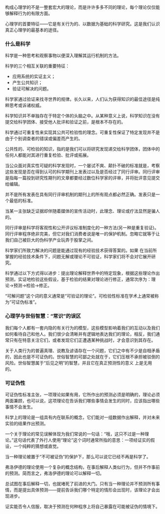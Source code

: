 构成心理学的不是一整套宏大的理论，而是许许多多不同的理论，每个理论仅仅能够解释行为的有限方面。

心理学的首要特征——它是有关行为的、以数据为基础的科学研究。这是我们认识真正心理学的最基本的途径。

### 什么是科学

科学是一种思考和观察事物以便深入理解其运行机制的方法。

科学的三个相互关联的重要特征：

* 应用系统的实证主义；
* 产生公共知识；
* 验证可解决的问题。

科学家通过验证来找寻世界的规律。长久以来，人们认为获得知识的最佳途径是纯粹思考或诉诸权威。

科学知识并不单独存在于特定个体的头脑之中。从某种意义上说，科学知识在没有提交给科学团体、接受他人批评和验证之前，是根本不存在的。

科学通过可重复性来实现其公共可检验性的理念。可重复性保证了特定发现并不是由于个别调查者的错误或偏差而产生的。

公共性的、可检验的知识，指的是我们可以将研究发现递交给科学团体，团体中的任何人都能对其进行重复检验、批评或拓展。

当公众面对真实性可疑的科学发现时，一个屡试不爽、颠扑不破的标准就是，考察这些发现是否在得到认可的科学期刊上发表过以及是否经过了同行评审。同行评审是指每一篇投到研究性期刊的文章都要经过数位科学家的评审，并将批评意见提交给编辑。

并不是所有发表在具有同行评审机制的期刊上的所有观点都必然正确。发表只是一个最低的标准。

当某一主张缺乏证据却伴随着媒体的宣传活动时，此理念、理论或疗法显然是骗人的。

同行评审是科学将客观性和公开评议标准制度化的一种方法(另一种是重复验证)。同行评审程序绝非完美，但它对我们消费者说是唯一的保护机制。忽略它就等于让我们自己被巨大的伪科学产业玩弄于股掌之间。

科学家们所致力解决的问题是能通过现有的经验技术获得答案的。如果 在当前所掌握的经验技术条件下，问题无解或理论不可验证，科学家们将不会对它展开研究。

科学通过以下方式得以进步：提出理论解释世界中的特定现象，根据这些理论作出预测，实证地检验这些假设，基于检验的结果对理论进行修正，通常次序为：理论->预测->检验->修正。

“可解问题”这个词的意义通常是“可验证的理论”。可检验性标准在学术上通常被称为“可证伪标准”。

### 心理学与世俗智慧：“常识”的误区

我们每个人都有一套内隐的有关行为的模型，这些模型影响着我们的互动以及我们如何看待自己和他人。我们很少会清晰并有逻辑地表达我们的理论，相反，我们通常只有在特意关注它们，或者发现它们正遭遇某种挑战时，才会意识到其存在。

关于人类行为的普遍真理、说教及谚语存在一个问题，它们之中有不少是自相矛盾的，因此也是不可证伪的。世俗智慧的可鄙之处就在于，它们压根不承担被驳倒的风险。世俗智慧属于“后见之明”的智慧，并且它在真正预测性的意义 上是无用的。

### 可证伪性

可证伪性标准主张，一项理论如果有用，它所作出的预测必须是明确的，理论必须两面兼顾，也可以说，这项理论在告诉我们哪些事情会发生的同时，应该指出哪些事情不会发生。

科学上的理论是一组具有内在联系的概念，它们能对一组数据作出解释，并对未来实验的结果作出预测。

一个关于理论的常见误解体现为我们常说的一句话：“哦，这只不过是一种理论。”这句话代表了外行人使用“理论”这个词时通常所指的意思：一项经证实的假设，一个纯粹的猜想或直觉。

当一种理论被置于“不可被证伪”的保护下，那么可以说它已经不再是科学了。

弗洛伊德的理论使用一个复杂的概念结构，在事后解释人类似行为，但并不作事前的预测。简而言之，弗洛伊德的理论可以解释一切。

总试图在事后解释一切，也就堵死了前进的大门。只有当一种理论并不预测所有事情，而是提出具体预测——提前告诉我们哪个特定的情形会出现时，该理论才会出现进步。

证实能否令人信服，取决于预测在何种程序上将自己暴露在可能被证伪的情境下。